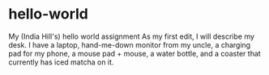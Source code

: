 # hello-world
My (India Hill's) hello world assignment
As my first edit, I will describe my desk. I have a laptop, hand-me-down monitor from my uncle, a charging pad for my phone, a mouse pad + mouse, a water bottle, and a coaster that currently has iced matcha on it.
